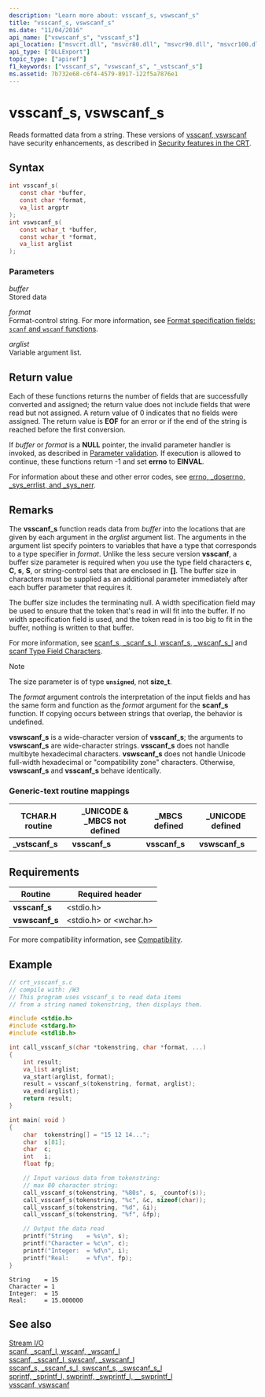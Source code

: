 ```yaml
---
description: "Learn more about: vsscanf_s, vswscanf_s"
title: "vsscanf_s, vswscanf_s"
ms.date: "11/04/2016"
api_name: ["vswscanf_s", "vsscanf_s"]
api_location: ["msvcrt.dll", "msvcr80.dll", "msvcr90.dll", "msvcr100.dll", "msvcr100_clr0400.dll", "msvcr110.dll", "msvcr110_clr0400.dll", "msvcr120.dll", "msvcr120_clr0400.dll", "ucrtbase.dll"]
api_type: ["DLLExport"]
topic_type: ["apiref"]
f1_keywords: ["vsscanf_s", "vswscanf_s", "_vstscanf_s"]
ms.assetid: 7b732e68-c6f4-4579-8917-122f5a7876e1
---
```

# vsscanf_s, vswscanf_s

Reads formatted data from a string. These versions of [vsscanf, vswscanf](vsscanf-vswscanf.md) have security enhancements, as described in [Security features in the CRT](../security-features-in-the-crt.md).

## Syntax

```C
int vsscanf_s(
   const char *buffer,
   const char *format,
   va_list argptr
);
int vswscanf_s(
   const wchar_t *buffer,
   const wchar_t *format,
   va_list arglist
);
```

### Parameters

*buffer*<br/>
Stored data

*format*<br/>
Format-control string. For more information, see [Format specification fields: `scanf` and `wscanf` functions](../format-specification-fields-scanf-and-wscanf-functions.md).

*arglist*<br/>
Variable argument list.

## Return value

Each of these functions returns the number of fields that are successfully converted and assigned; the return value does not include fields that were read but not assigned. A return value of 0 indicates that no fields were assigned. The return value is **EOF** for an error or if the end of the string is reached before the first conversion.

If *buffer* or *format* is a **NULL** pointer, the invalid parameter handler is invoked, as described in [Parameter validation](../parameter-validation.md). If execution is allowed to continue, these functions return -1 and set **errno** to **EINVAL**.

For information about these and other error codes, see [errno, _doserrno, _sys_errlist, and _sys_nerr](../errno-doserrno-sys-errlist-and-sys-nerr.md).

## Remarks

The **vsscanf_s** function reads data from *buffer* into the locations that are given by each argument in the *arglist* argument list. The arguments in the argument list specify pointers to variables that have a type that corresponds to a type specifier in *format*. Unlike the less secure version **vsscanf**, a buffer size parameter is required when you use the type field characters **c**, **C**, **s**, **S**, or string-control sets that are enclosed in **[]**. The buffer size in characters must be supplied as an additional parameter immediately after each buffer parameter that requires it.

The buffer size includes the terminating null. A width specification field may be used to ensure that the token that's read in will fit into the buffer. If no width specification field is used, and the token read in is too big to fit in the buffer, nothing is written to that buffer.

For more information, see [scanf_s, _scanf_s_l, wscanf_s, _wscanf_s_l](scanf-s-scanf-s-l-wscanf-s-wscanf-s-l.md) and [scanf Type Field Characters](../scanf-type-field-characters.md).

> [!NOTE]
> The size parameter is of type **`unsigned`**, not **size_t**.

The *format* argument controls the interpretation of the input fields and has the same form and function as the *format* argument for the **scanf_s** function. If copying occurs between strings that overlap, the behavior is undefined.

**vswscanf_s** is a wide-character version of **vsscanf_s**; the arguments to **vswscanf_s** are wide-character strings. **vsscanf_s** does not handle multibyte hexadecimal characters. **vswscanf_s** does not handle Unicode full-width hexadecimal or "compatibility zone" characters. Otherwise, **vswscanf_s** and **vsscanf_s** behave identically.

### Generic-text routine mappings

|TCHAR.H routine|_UNICODE & _MBCS not defined|_MBCS defined|_UNICODE defined|
|---------------------|------------------------------------|--------------------|-----------------------|
|**_vstscanf_s**|**vsscanf_s**|**vsscanf_s**|**vswscanf_s**|

## Requirements

|Routine|Required header|
|-------------|---------------------|
|**vsscanf_s**|\<stdio.h>|
|**vswscanf_s**|\<stdio.h> or \<wchar.h>|

For more compatibility information, see [Compatibility](../compatibility.md).

## Example

```C
// crt_vsscanf_s.c
// compile with: /W3
// This program uses vsscanf_s to read data items
// from a string named tokenstring, then displays them.

#include <stdio.h>
#include <stdarg.h>
#include <stdlib.h>

int call_vsscanf_s(char *tokenstring, char *format, ...)
{
    int result;
    va_list arglist;
    va_start(arglist, format);
    result = vsscanf_s(tokenstring, format, arglist);
    va_end(arglist);
    return result;
}

int main( void )
{
    char  tokenstring[] = "15 12 14...";
    char  s[81];
    char  c;
    int   i;
    float fp;

    // Input various data from tokenstring:
    // max 80 character string:
    call_vsscanf_s(tokenstring, "%80s", s, _countof(s));
    call_vsscanf_s(tokenstring, "%c", &c, sizeof(char));
    call_vsscanf_s(tokenstring, "%d", &i);
    call_vsscanf_s(tokenstring, "%f", &fp);

    // Output the data read
    printf("String    = %s\n", s);
    printf("Character = %c\n", c);
    printf("Integer:  = %d\n", i);
    printf("Real:     = %f\n", fp);
}
```

```Output
String    = 15
Character = 1
Integer:  = 15
Real:     = 15.000000
```

## See also

[Stream I/O](../stream-i-o.md)\
[scanf, _scanf_l, wscanf, _wscanf_l](scanf-scanf-l-wscanf-wscanf-l.md)\
[sscanf, _sscanf_l, swscanf, _swscanf_l](sscanf-sscanf-l-swscanf-swscanf-l.md)\
[sscanf_s, _sscanf_s_l, swscanf_s, _swscanf_s_l](sscanf-s-sscanf-s-l-swscanf-s-swscanf-s-l.md)\
[sprintf, _sprintf_l, swprintf, _swprintf_l, \__swprintf_l](sprintf-sprintf-l-swprintf-swprintf-l-swprintf-l.md)\
[vsscanf, vswscanf](vsscanf-vswscanf.md)
